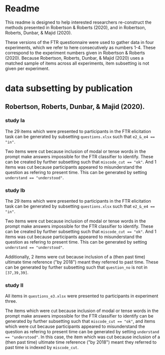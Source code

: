 # Readme

This readme is designed to help interested researchers re-construct the methods presented in Robertson & Roberts (2020), and in Robertson, Roberts, Dunbar, & Majid (2020).

These versions of the FTR questionnaire were used to gather data in four experiments, which we refer to here consecutively as numbers 1-4. These correspond to the experiment numbers given in Robertson & Roberts (2020). Because Robertson, Roberts, Dunbar, & Majid (2020) uses a matched sample of items across all experiments, item subsetting is not given per experiment.

# data subsetting by publication

## Robertson, Roberts, Dunbar, & Majid (2020).
### study Ia
The 29 items which were presented to participants in the FTR elicitation task can be generated by subsetting `questions.xlsx` such that `e2_&_e4 == "in"`. 

Two items were cut because inclusion of modal or tense words in the prompt make answers impossible for the FTR classifier to identify. These can be created by  further subsetting such that `miscode_cut == "ok"`. And 1 items was cut because participants appeared to misunderstand the question as refering to present time. This can be generated by setting `understand == "understood"`. 

<!-- In analyses which use `frame_distance` questions where `frame_distance` is in `["ongoing_prediction","indeterminate"]` are further excluded. -->

### study Ib
The 29 items which were presented to participants in the FTR elicitation task can be generated by subsetting `questions.xlsx` such that `e2_&_e4 == "in"`. 

Two items were cut because inclusion of modal or tense words in the prompt make answers impossible for the FTR classifier to identify. These can be created by  further subsetting such that `miscode_cut == "ok"`. And 1 items was cut because participants appeared to misunderstand the question as refering to present time. This can be generated by setting `understand == "understood"`. 

Additionally, 2 items were cut because inclusion of a (then past time) ultimate time reference ("by 2018") meant they referred to past time. These can be generated by further subsetting such that `question_no` is not in `[37,39,39]`. 

<!-- In analyses which use `frame_distance` questions where `frame_distance` is in `["ongoing_prediction","indeterminate"]` are further excluded. -->

### study II
All items in `questions_e3.xlsx` were presented to participants in experiment three. 

The items which were cut because inclusion of modal or tense words in the prompt make answers impossible for the FTR classifier to identify can be generated by  further subsetting such that `miscode_cut == "ok"`, and items which were cut because participants appeared to misunderstand the question as refering to present time can be generated by setting `understand == "understood"`. In this case, the item which was cut because inclusion of a (then past time) ultimate time reference ("by 2018") meant they referred to past time is indexed by `miscode_cut`.


<!-- ## Robertson & Roberts (2020)

### experiment one
The items which are used can be generated by subsetting `questions.xlsx` such that: `miscode_cut == "ok"`,  `understand == "understood"`, and `e1_uploaded == "in"`. The matched sample generated by additionally subsetting such that  `e1_intersection == "in"`.

### experiment two 
The items which are used can be generated by subsetting `questions.xlsx` such that: `e2_&_e4 == "in"`, `miscode_cut == "ok"`, and `understand == "understood"`.

### experiment three
 The items which are used can be generated by subsetting `questions_e3.xlsx` such that: `miscode_cut == "ok"`, and `understand == "understood"`.
 
 ### experiment four
Identically to experiment two, the items which were used can be generated by subsetting `questions.xlsx` such that: `e2_&_e4 == "in"`, `miscode_cut == "ok"`, and `understand == "understood"`.


## further notes
Readers will note that the questions which comprise the test battery in experiment three are different from those in exps. 1, 2, and 4. However, some questions are the same. These are indexed by the `uneek` collumn, i.e. questions with the same value of `uneek` are identical between `questions.xlsx` and `questions_e3.xlsx`. -->

